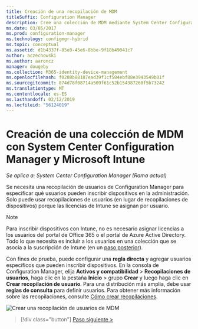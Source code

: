 ```yaml
---
title: Creación de una recopilación de MDM
titleSuffix: Configuration Manager
description: Cree una colección de MDM mediante System Center Configuration Manager.
ms.date: 03/05/2017
ms.prod: configuration-manager
ms.technology: configmgr-hybrid
ms.topic: conceptual
ms.assetid: d1b4337f-85e8-45e6-8bbe-9f18b49041c7
author: aczechowski
ms.author: aaroncz
manager: dougeby
ms.collection: M365-identity-device-management
ms.openlocfilehash: f0288b88187ead39f1cf584ebf88e3943549b01f
ms.sourcegitcommit: 874d78f08714a509f61c52b154387268f5b73242
ms.translationtype: MT
ms.contentlocale: es-ES
ms.lasthandoff: 02/12/2019
ms.locfileid: "56124019"
---
```

# <a name="create-an-mdm-collection-with-system-center-configuration-manager-and-microsoft-intune"></a>Creación de una colección de MDM con System Center Configuration Manager y Microsoft Intune

*Se aplica a: System Center Configuration Manager (Rama actual)*

Se necesita una recopilación de usuarios de Configuration Manager para especificar qué usuarios pueden inscribir dispositivos en la administración. Solo puede usar recopilaciones de usuarios (en lugar de recopilaciones de dispositivos) porque las licencias de Intune se asignan por usuario.

> [!NOTE]
> Para inscribir dispositivos con Intune, no es necesario asignar licencias a los usuarios del portal de Office 365 o el portal de Azure Active Directory. Todo lo que necesita es incluir a los usuarios en una colección que se asocia a la suscripción de Intune (en un [paso posterior](configure-intune-subscription.md)).

Con fines de prueba, puede configurar una **regla directa** y agregar usuarios específicos que pueden inscribir dispositivos. En la consola de Configuration Manager, elija **Activos y compatibilidad** > **Recopilaciones de usuarios**, haga clic en la pestaña **Inicio** > grupo **Crear** y luego haga clic en **Crear recopilación de usuario**. Para una distribución más amplia, debe usar **reglas de consulta** para definir usuarios. Para obtener más información sobre las recopilaciones, consulte [Cómo crear recopilaciones](https://technet.microsoft.com/library/mt629371.aspx).

![Crear una recopilación de usuarios de MDM](../media/mdm-create-user-collection.png)

> [!div class="button"]
> [Paso siguiente >](confirm-dns.md)
